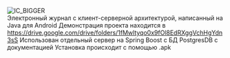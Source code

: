 ![IC_BIGGER](https://github.com/user-attachments/assets/9f710d0b-ad70-4af5-adb0-20249a982e2e)
<br>
Электронный журнал с клиент-серверной архитектурой, написанный на Java для Android
Демонстрация проекта находится в https://drive.google.com/drive/folders/1fMwltyqo0x9fOl8EdRXggVchHgYdn3sS
Использован отдельный сервер на Spring Boost с БД PostgresDB c документацией
Установка проиcходит с помощью .apk
